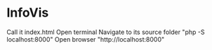 # InfoVis
Call it index.html
Open terminal
Navigate to its source folder
"php -S localhost:8000"
Open browser
"http://localhost:8000"
